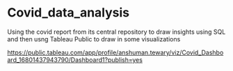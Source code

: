 # Covid_data_analysis

Using the covid report from its central repository to draw insights using SQL and then usng Tableau Public to draw in some visualizations

https://public.tableau.com/app/profile/anshuman.tewary/viz/Covid_Dashboard_16801437943790/Dashboard1?publish=yes
